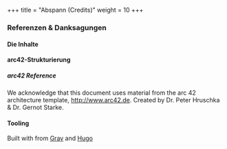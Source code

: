+++
title = "Abspann (Credits)"
weight = 10
+++

### Referenzen & Danksagungen

#### Die Inhalte

#### arc42-Strukturierung

##### arc42 Reference

We acknowledge that this document uses material from the arc 42 architecture template, http://www.arc42.de. Created by Dr. Peter Hruschka & Dr. Gernot Starke.

#### Tooling

<p>Built with <a href="https://github.com/matcornic/hugo-theme-learn"><i class="fas fa-heart"></i></a> from <a href="https://getgrav.org">Grav</a> and <a href="https://gohugo.io/">Hugo</a></p>

